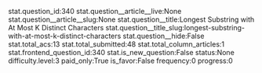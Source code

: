 stat.question_id:340
stat.question__article__live:None
stat.question__article__slug:None
stat.question__title:Longest Substring with At Most K Distinct Characters
stat.question__title_slug:longest-substring-with-at-most-k-distinct-characters
stat.question__hide:False
stat.total_acs:13
stat.total_submitted:48
stat.total_column_articles:1
stat.frontend_question_id:340
stat.is_new_question:False
status:None
difficulty.level:3
paid_only:True
is_favor:False
frequency:0
progress:0
